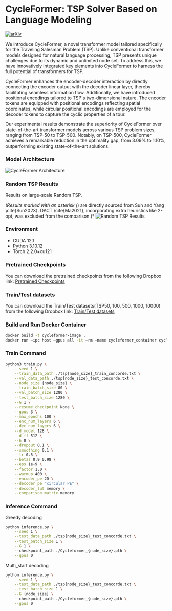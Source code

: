 # CycleFormer: TSP Solver Based on Language Modeling

[![arXiv](https://img.shields.io/badge/arXiv-2405.20042-b31b1b.svg)](https://arxiv.org/abs/2405.20042)

We introduce CycleFormer, a novel transformer model tailored specifically for the Traveling Salesman Problem (TSP). Unlike conventional transformer models designed for natural language processing, TSP presents unique challenges due to its dynamic and unlimited node set. To address this, we have innovatively integrated key elements into CycleFormer to harness the full potential of transformers for TSP.

CycleFormer enhances the encoder-decoder interaction by directly connecting the encoder output with the decoder linear layer, thereby facilitating seamless information flow. Additionally, we have introduced positional encodings tailored to TSP's two-dimensional nature. The encoder tokens are equipped with positional encodings reflecting spatial coordinates, while circular positional encodings are employed for the decoder tokens to capture the cyclic properties of a tour.

Our experimental results demonstrate the superiority of CycleFormer over state-of-the-art transformer models across various TSP problem sizes, ranging from TSP-50 to TSP-500. Notably, on TSP-500, CycleFormer achieves a remarkable reduction in the optimality gap, from 3.09% to 1.10%, outperforming existing state-of-the-art solutions.

### Model Architecture
![CycleFormer Architecture](https://github.com/Giventicket/CycleFormer/assets/39179946/afd33960-7937-4b3e-9912-440db50a439e)

### Random TSP Results
Results on large-scale Random TSP.

*(Results marked with an asterisk (*) are directly sourced from Sun and Yang \cite{Sun2023}. DACT \cite{Ma2021}, incorporating extra heuristics like 2-opt, was excluded from the comparison.)*
![Random TSP Results](https://github.com/Giventicket/CycleFormer/assets/39179946/2069e2a0-8c37-4744-8304-981112704718)

### Environment
- CUDA 12.1
- Python 3.10.12
- Torch 2.2.0+cu121

### Pretrained Checkpoints

You can download the pretrained checkpoints from the following Dropbox link: [Pretrained Checkpoints](https://www.dropbox.com/scl/fo/esg0tp5avpvom1lk1s29c/AImvjtOZwtSnhqWMeQEaxsY?rlkey=69jiuaafx11n4veo6b81ryhpv&st=n6jctnxz&dl=0)

### Train/Test datasets
You can download the Train/Test datasets(TSP50, 100, 500, 1000, 10000) from the following Dropbox link: [Train/Test datasets](https://www.dropbox.com/scl/fo/tw6rjngvn6sxo1k75ddej/ALJNMyz8S5OVXyXEhftbom4?rlkey=zye153wnvgx2ivm7pwea6qbol&st=umlwphc9&dl=0)


### Build and Run Docker Container
```bash
docker build -t cycleformer-image .
docker run —ipc host —gpus all -it —rm —name cycleformer_container cycleformer_image
```

### Train Command
```bash
python3 train.py \
    --seed 1 \
    --train_data_path ./tsp{node_size}_train_concorde.txt \
    --val_data_path ./tsp{node_size}_test_concorde.txt \
    --node_size {node_size} \
    --train_batch_size 80 \
    --val_batch_size 1280 \
    --test_batch_size 1280 \
    --G 1 \
    --resume_checkpoint None \
    --gpus 3 \
    --max_epochs 100 \
    --enc_num_layers 6 \
    --dec_num_layers 6 \
    --d_model 128 \
    --d_ff 512 \
    --h 8 \
    --dropout 0.1 \
    --smoothing 0.1 \
    --lr 0.5 \
    --betas 0.9 0.98 \
    --eps 1e-9 \
    --factor 1.0 \
    --warmup 400 \
    --encoder_pe 2D \
    --decoder_pe "circular PE" \
    --decoder_lut memory \
    --comparison_matrix memory
```

### Inference Command
Greedy decoding
```bash
python inference.py \
    --seed 1 \
    --test_data_path ./tsp{node_size}_test_concorde.txt \
    --test_batch_size 1 \
    --G 1 \ 
    --checkpoint_path ./Cycleformer_{node_size}.pth \
    --gpus 0
```

Multi_start decoding
```bash
python inference.py \
    --seed 1 \
    --test_data_path ./tsp{node_size}_test_concorde.txt \
    --test_batch_size 1 \
    --G {node_size} \ 
    --checkpoint_path ./Cycleformer_{node_size}.pth \
    --gpus 0
```
